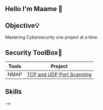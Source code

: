 ## Hello I'm Maame 👋



## Objective💡

Mastering Cybersecurity one project at a time.


## Security ToolBox🧰
| Tools                           |    Project                                   |
|-----------------------------    |----------------------------------------------|
| NMAP                            | <a href="git@github.com:maame12/TCP-UDP-PORT-SCAN-WITH-NMAP..git">TCP and UDP Port Scanning</a>|

## Skills





-->
